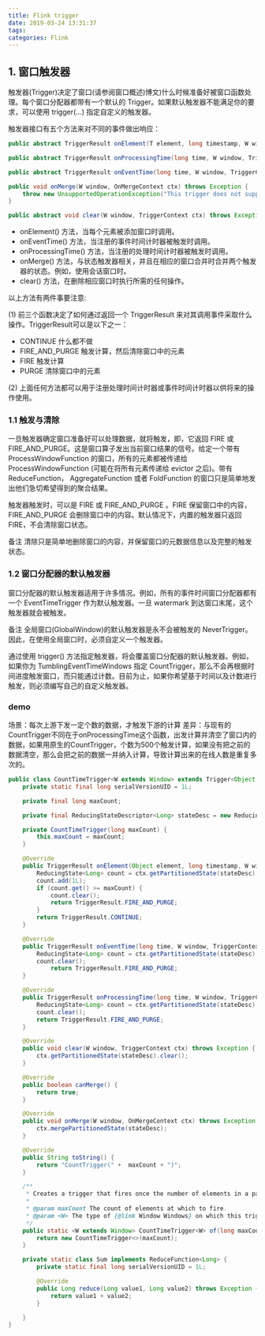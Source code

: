 ```yaml
---
title: Flink trigger
date: 2019-03-24 13:31:37
tags:
categories: Flink
---
```





## 1. 窗口触发器
触发器(Trigger)决定了窗口(请参阅窗口概述)博文)什么时候准备好被窗口函数处理。每个窗口分配器都带有一个默认的 Trigger。如果默认触发器不能满足你的要求，可以使用 trigger(...) 指定自定义的触发器。

触发器接口有五个方法来对不同的事件做出响应：
```java
public abstract TriggerResult onElement(T element, long timestamp, W window, TriggerContext ctx) throws Exception;

public abstract TriggerResult onProcessingTime(long time, W window, TriggerContext ctx) throws Exception;

public abstract TriggerResult onEventTime(long time, W window, TriggerContext ctx) throws Exception;

public void onMerge(W window, OnMergeContext ctx) throws Exception {
	throw new UnsupportedOperationException("This trigger does not support merging.");
}

public abstract void clear(W window, TriggerContext ctx) throws Exception;

```

* onElement() 方法，当每个元素被添加窗口时调用。
* onEventTime() 方法，当注册的事件时间计时器被触发时调用。
* onProcessingTime() 方法，当注册的处理时间计时器被触发时调用。
* onMerge() 方法，与状态触发器相关，并且在相应的窗口合并时合并两个触发器的状态。例如，使用会话窗口时。
* clear() 方法，在删除相应窗口时执行所需的任何操作。


以上方法有两件事要注意:

(1) 前三个函数决定了如何通过返回一个 TriggerResult 来对其调用事件采取什么操作。TriggerResult可以是以下之一：

* CONTINUE 什么都不做
* FIRE_AND_PURGE 触发计算，然后清除窗口中的元素
* FIRE 触发计算
* PURGE 清除窗口中的元素      

(2) 上面任何方法都可以用于注册处理时间计时器或事件时间计时器以供将来的操作使用。

### 1.1 触发与清除
一旦触发器确定窗口准备好可以处理数据，就将触发，即，它返回 FIRE 或 FIRE_AND_PURGE。这是窗口算子发出当前窗口结果的信号。给定一个带有 ProcessWindowFunction 的窗口，所有的元素都被传递给 ProcessWindowFunction (可能在将所有元素传递给 evictor 之后)。带有 ReduceFunction， AggregateFunction 或者 FoldFunction 的窗口只是简单地发出他们急切希望得到的聚合结果。

触发器触发时，可以是 FIRE 或 FIRE_AND_PURGE 。FIRE 保留窗口中的内容，FIRE_AND_PURGE 会删除窗口中的内容。默认情况下，内置的触发器只返回 FIRE，不会清除窗口状态。

备注
清除只是简单地删除窗口的内容，并保留窗口的元数据信息以及完整的触发状态。

### 1.2 窗口分配器的默认触发器

窗口分配器的默认触发器适用于许多情况。例如，所有的事件时间窗口分配器都有一个 EventTimeTrigger 作为默认触发器。一旦 watermark 到达窗口末尾，这个触发器就会被触发。

备注
全局窗口(GlobalWindow)的默认触发器是永不会被触发的 NeverTrigger。因此，在使用全局窗口时，必须自定义一个触发器。

通过使用 trigger() 方法指定触发器，将会覆盖窗口分配器的默认触发器。例如，如果你为 TumblingEventTimeWindows 指定 CountTrigger，那么不会再根据时间进度触发窗口，而只能通过计数。目前为止，如果你希望基于时间以及计数进行触发，则必须编写自己的自定义触发器。

### demo  

场景：每次上游下发一定个数的数据，才触发下游的计算
差异：与现有的CountTrigger不同在于onProcessingTime这个函数，出发计算并清空了窗口内的数据，如果用原生的CountTrigger，个数为500个触发计算，如果没有把之前的数据清空，那么会把之前的数据一并纳入计算，导致计算出来的在线人数是重复多次的。

```java
public class CountTimeTrigger<W extends Window> extends Trigger<Object, W> {
    private static final long serialVersionUID = 1L;

    private final long maxCount;

    private final ReducingStateDescriptor<Long> stateDesc = new ReducingStateDescriptor<>("count", new CountTimeTrigger.Sum(), LongSerializer.INSTANCE);

    private CountTimeTrigger(long maxCount) {
        this.maxCount = maxCount;
    }

    @Override
    public TriggerResult onElement(Object element, long timestamp, W window, TriggerContext ctx) throws Exception {
        ReducingState<Long> count = ctx.getPartitionedState(stateDesc);
        count.add(1L);
        if (count.get() >= maxCount) {
            count.clear();
            return TriggerResult.FIRE_AND_PURGE;
        }
        return TriggerResult.CONTINUE;
    }

    @Override
    public TriggerResult onEventTime(long time, W window, TriggerContext ctx) {
        ReducingState<Long> count = ctx.getPartitionedState(stateDesc);
        count.clear();
            return TriggerResult.FIRE_AND_PURGE;
    }

    @Override
    public TriggerResult onProcessingTime(long time, W window, TriggerContext ctx) throws Exception {
        ReducingState<Long> count = ctx.getPartitionedState(stateDesc);
        count.clear();
        return TriggerResult.FIRE_AND_PURGE;
    }

    @Override
    public void clear(W window, TriggerContext ctx) throws Exception {
        ctx.getPartitionedState(stateDesc).clear();
    }

    @Override
    public boolean canMerge() {
        return true;
    }

    @Override
    public void onMerge(W window, OnMergeContext ctx) throws Exception {
        ctx.mergePartitionedState(stateDesc);
    }

    @Override
    public String toString() {
        return "CountTrigger(" +  maxCount + ")";
    }

    /**
     * Creates a trigger that fires once the number of elements in a pane reaches the given count.
     *
     * @param maxCount The count of elements at which to fire.
     * @param <W> The type of {@link Window Windows} on which this trigger can operate.
     */
    public static <W extends Window> CountTimeTrigger<W> of(long maxCount) {
        return new CountTimeTrigger<>(maxCount);
    }

    private static class Sum implements ReduceFunction<Long> {
        private static final long serialVersionUID = 1L;

        @Override
        public Long reduce(Long value1, Long value2) throws Exception {
            return value1 + value2;
        }

    }
}
```